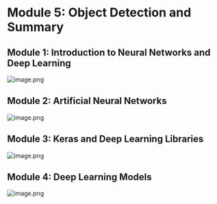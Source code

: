 

# Module 5: Object Detection and Summary
## Module 1: Introduction to Neural Networks and Deep Learning
![image.png](https://prod-files-secure.s3.us-west-2.amazonaws.com/03e82b26-cccb-4906-bb56-adabcbdc0655/a8d40bcb-c482-4026-8872-311e16b2dc63/image.png?X-Amz-Algorithm=AWS4-HMAC-SHA256&X-Amz-Content-Sha256=UNSIGNED-PAYLOAD&X-Amz-Credential=ASIAZI2LB466QU6VFVP6%2F20250201%2Fus-west-2%2Fs3%2Faws4_request&X-Amz-Date=20250201T141150Z&X-Amz-Expires=3600&X-Amz-Security-Token=IQoJb3JpZ2luX2VjEM3%2F%2F%2F%2F%2F%2F%2F%2F%2F%2FwEaCXVzLXdlc3QtMiJHMEUCIQCh%2BRulCQEZmULuIrqNciVYdDbRQAcEP2%2B1sHRuppX1LAIgIeVJn5vE0fNOoZL5znozHvhXDDx9qfa%2BJTST1sbNhuUqiAQI1v%2F%2F%2F%2F%2F%2F%2F%2F%2F%2FARAAGgw2Mzc0MjMxODM4MDUiDD5YY9jq0mCFAOIaqircAwTzGZ3WYwUMkhwPKsy51Mhv%2Ft0ZMAAnG7h4V3qUVr7g33w97BXzysS%2FhZPL%2BE06MwiBl33Uam9AmhrBZSUo8NzkS6YIujqYdc9T%2FVWtUEstyDloAhcSrTjTE3wTTaNQwekKgmVBTVtD0AgmluddHAioWniGXUYX4PCdv772rUPaqdIZVXiZmIww6pydgW34DVO%2B%2FCKfH5gMw9nNS8TAabEOeUfwXJujul20NThx0%2BuvF7dkEVcLrxk52VO8e%2FArDenKcmZzm2w8eYV1x%2B0G%2BV4%2BE73R%2FBCOD8rBHf%2Bp%2BurzLxuKPRyKtnc1DKh%2FjhgN4ftUaZOEeT%2B2o2KICHhxPWFchhdrvd1jAIy0KnT%2FyuFSGX%2BSTExLqr3Xn5%2BeTKvnFXHMo6PJlp5zgE3nX3XtCHR9YUHsvjBP1zrA9DmuO39z2tiJckFQpOqxyVJJ0pWX2IpW5RTb%2FhJgwtpcMj6lxQlagqWJBZGVnkLERwOzFlWBxKpgOV5%2FiSOHY%2FxfkGtHFYXL%2BkSOJM13wW3k%2B8b9w8x3Jv417cYvkETArJPDx%2BjjzAOA5M24OOcgThbtqJrTlmYdxuvdg%2FZyxyZKUK4GLaJ8GjqTn7BTbkSuxrfNWyD9S4Z%2Bkjf23FllFyLRMPS8%2BLwGOqUBUXX156N5NlaOvc08jLESaWEQDidI7c93tKkluU5PmnicPJi7ZEHH0SjpmqN40buEY5AfhLXrrWLiACLVeUCP6lKW7PI1dRovP%2FNI1gWfcNjJ%2B%2Bfr2bSE0gnq%2BFaPo%2BBMZkujZowYtbOcfU%2B74wyeJBH2VT6%2BudqgIA2HX2yUhZEjD7YOKSqtkRCsmeppPdkOT9A0bdwrG1u%2F5jDNHuPZhI2vR3u7&X-Amz-Signature=67ab6efc28156e36c3b6f5e9a68e036d3553d1f97e607495880195c65778966e&X-Amz-SignedHeaders=host&x-id=GetObject)
## Module 2: Artificial Neural Networks
![image.png](https://prod-files-secure.s3.us-west-2.amazonaws.com/03e82b26-cccb-4906-bb56-adabcbdc0655/5157ca89-62da-41d9-a98f-6432b71047a9/image.png?X-Amz-Algorithm=AWS4-HMAC-SHA256&X-Amz-Content-Sha256=UNSIGNED-PAYLOAD&X-Amz-Credential=ASIAZI2LB466QU6VFVP6%2F20250201%2Fus-west-2%2Fs3%2Faws4_request&X-Amz-Date=20250201T141150Z&X-Amz-Expires=3600&X-Amz-Security-Token=IQoJb3JpZ2luX2VjEM3%2F%2F%2F%2F%2F%2F%2F%2F%2F%2FwEaCXVzLXdlc3QtMiJHMEUCIQCh%2BRulCQEZmULuIrqNciVYdDbRQAcEP2%2B1sHRuppX1LAIgIeVJn5vE0fNOoZL5znozHvhXDDx9qfa%2BJTST1sbNhuUqiAQI1v%2F%2F%2F%2F%2F%2F%2F%2F%2F%2FARAAGgw2Mzc0MjMxODM4MDUiDD5YY9jq0mCFAOIaqircAwTzGZ3WYwUMkhwPKsy51Mhv%2Ft0ZMAAnG7h4V3qUVr7g33w97BXzysS%2FhZPL%2BE06MwiBl33Uam9AmhrBZSUo8NzkS6YIujqYdc9T%2FVWtUEstyDloAhcSrTjTE3wTTaNQwekKgmVBTVtD0AgmluddHAioWniGXUYX4PCdv772rUPaqdIZVXiZmIww6pydgW34DVO%2B%2FCKfH5gMw9nNS8TAabEOeUfwXJujul20NThx0%2BuvF7dkEVcLrxk52VO8e%2FArDenKcmZzm2w8eYV1x%2B0G%2BV4%2BE73R%2FBCOD8rBHf%2Bp%2BurzLxuKPRyKtnc1DKh%2FjhgN4ftUaZOEeT%2B2o2KICHhxPWFchhdrvd1jAIy0KnT%2FyuFSGX%2BSTExLqr3Xn5%2BeTKvnFXHMo6PJlp5zgE3nX3XtCHR9YUHsvjBP1zrA9DmuO39z2tiJckFQpOqxyVJJ0pWX2IpW5RTb%2FhJgwtpcMj6lxQlagqWJBZGVnkLERwOzFlWBxKpgOV5%2FiSOHY%2FxfkGtHFYXL%2BkSOJM13wW3k%2B8b9w8x3Jv417cYvkETArJPDx%2BjjzAOA5M24OOcgThbtqJrTlmYdxuvdg%2FZyxyZKUK4GLaJ8GjqTn7BTbkSuxrfNWyD9S4Z%2Bkjf23FllFyLRMPS8%2BLwGOqUBUXX156N5NlaOvc08jLESaWEQDidI7c93tKkluU5PmnicPJi7ZEHH0SjpmqN40buEY5AfhLXrrWLiACLVeUCP6lKW7PI1dRovP%2FNI1gWfcNjJ%2B%2Bfr2bSE0gnq%2BFaPo%2BBMZkujZowYtbOcfU%2B74wyeJBH2VT6%2BudqgIA2HX2yUhZEjD7YOKSqtkRCsmeppPdkOT9A0bdwrG1u%2F5jDNHuPZhI2vR3u7&X-Amz-Signature=fc1eb9872a140d65c0688c8a025aa6ed1d6b07ea052d4b0e185034b213cbcd60&X-Amz-SignedHeaders=host&x-id=GetObject)
## Module 3: Keras and Deep Learning Libraries
![image.png](https://prod-files-secure.s3.us-west-2.amazonaws.com/03e82b26-cccb-4906-bb56-adabcbdc0655/5089ce50-05f1-470d-ad42-42503bf1df5f/image.png?X-Amz-Algorithm=AWS4-HMAC-SHA256&X-Amz-Content-Sha256=UNSIGNED-PAYLOAD&X-Amz-Credential=ASIAZI2LB466QU6VFVP6%2F20250201%2Fus-west-2%2Fs3%2Faws4_request&X-Amz-Date=20250201T141150Z&X-Amz-Expires=3600&X-Amz-Security-Token=IQoJb3JpZ2luX2VjEM3%2F%2F%2F%2F%2F%2F%2F%2F%2F%2FwEaCXVzLXdlc3QtMiJHMEUCIQCh%2BRulCQEZmULuIrqNciVYdDbRQAcEP2%2B1sHRuppX1LAIgIeVJn5vE0fNOoZL5znozHvhXDDx9qfa%2BJTST1sbNhuUqiAQI1v%2F%2F%2F%2F%2F%2F%2F%2F%2F%2FARAAGgw2Mzc0MjMxODM4MDUiDD5YY9jq0mCFAOIaqircAwTzGZ3WYwUMkhwPKsy51Mhv%2Ft0ZMAAnG7h4V3qUVr7g33w97BXzysS%2FhZPL%2BE06MwiBl33Uam9AmhrBZSUo8NzkS6YIujqYdc9T%2FVWtUEstyDloAhcSrTjTE3wTTaNQwekKgmVBTVtD0AgmluddHAioWniGXUYX4PCdv772rUPaqdIZVXiZmIww6pydgW34DVO%2B%2FCKfH5gMw9nNS8TAabEOeUfwXJujul20NThx0%2BuvF7dkEVcLrxk52VO8e%2FArDenKcmZzm2w8eYV1x%2B0G%2BV4%2BE73R%2FBCOD8rBHf%2Bp%2BurzLxuKPRyKtnc1DKh%2FjhgN4ftUaZOEeT%2B2o2KICHhxPWFchhdrvd1jAIy0KnT%2FyuFSGX%2BSTExLqr3Xn5%2BeTKvnFXHMo6PJlp5zgE3nX3XtCHR9YUHsvjBP1zrA9DmuO39z2tiJckFQpOqxyVJJ0pWX2IpW5RTb%2FhJgwtpcMj6lxQlagqWJBZGVnkLERwOzFlWBxKpgOV5%2FiSOHY%2FxfkGtHFYXL%2BkSOJM13wW3k%2B8b9w8x3Jv417cYvkETArJPDx%2BjjzAOA5M24OOcgThbtqJrTlmYdxuvdg%2FZyxyZKUK4GLaJ8GjqTn7BTbkSuxrfNWyD9S4Z%2Bkjf23FllFyLRMPS8%2BLwGOqUBUXX156N5NlaOvc08jLESaWEQDidI7c93tKkluU5PmnicPJi7ZEHH0SjpmqN40buEY5AfhLXrrWLiACLVeUCP6lKW7PI1dRovP%2FNI1gWfcNjJ%2B%2Bfr2bSE0gnq%2BFaPo%2BBMZkujZowYtbOcfU%2B74wyeJBH2VT6%2BudqgIA2HX2yUhZEjD7YOKSqtkRCsmeppPdkOT9A0bdwrG1u%2F5jDNHuPZhI2vR3u7&X-Amz-Signature=5e549e3385be1cf97785eec75b59a7ab089ead31bd776bf8b73cfd9aea0f3d1b&X-Amz-SignedHeaders=host&x-id=GetObject)
## Module 4: Deep Learning Models
![image.png](https://prod-files-secure.s3.us-west-2.amazonaws.com/03e82b26-cccb-4906-bb56-adabcbdc0655/4e22fcb0-cfbc-4d28-b961-b9b8fde071f0/image.png?X-Amz-Algorithm=AWS4-HMAC-SHA256&X-Amz-Content-Sha256=UNSIGNED-PAYLOAD&X-Amz-Credential=ASIAZI2LB466QU6VFVP6%2F20250201%2Fus-west-2%2Fs3%2Faws4_request&X-Amz-Date=20250201T141150Z&X-Amz-Expires=3600&X-Amz-Security-Token=IQoJb3JpZ2luX2VjEM3%2F%2F%2F%2F%2F%2F%2F%2F%2F%2FwEaCXVzLXdlc3QtMiJHMEUCIQCh%2BRulCQEZmULuIrqNciVYdDbRQAcEP2%2B1sHRuppX1LAIgIeVJn5vE0fNOoZL5znozHvhXDDx9qfa%2BJTST1sbNhuUqiAQI1v%2F%2F%2F%2F%2F%2F%2F%2F%2F%2FARAAGgw2Mzc0MjMxODM4MDUiDD5YY9jq0mCFAOIaqircAwTzGZ3WYwUMkhwPKsy51Mhv%2Ft0ZMAAnG7h4V3qUVr7g33w97BXzysS%2FhZPL%2BE06MwiBl33Uam9AmhrBZSUo8NzkS6YIujqYdc9T%2FVWtUEstyDloAhcSrTjTE3wTTaNQwekKgmVBTVtD0AgmluddHAioWniGXUYX4PCdv772rUPaqdIZVXiZmIww6pydgW34DVO%2B%2FCKfH5gMw9nNS8TAabEOeUfwXJujul20NThx0%2BuvF7dkEVcLrxk52VO8e%2FArDenKcmZzm2w8eYV1x%2B0G%2BV4%2BE73R%2FBCOD8rBHf%2Bp%2BurzLxuKPRyKtnc1DKh%2FjhgN4ftUaZOEeT%2B2o2KICHhxPWFchhdrvd1jAIy0KnT%2FyuFSGX%2BSTExLqr3Xn5%2BeTKvnFXHMo6PJlp5zgE3nX3XtCHR9YUHsvjBP1zrA9DmuO39z2tiJckFQpOqxyVJJ0pWX2IpW5RTb%2FhJgwtpcMj6lxQlagqWJBZGVnkLERwOzFlWBxKpgOV5%2FiSOHY%2FxfkGtHFYXL%2BkSOJM13wW3k%2B8b9w8x3Jv417cYvkETArJPDx%2BjjzAOA5M24OOcgThbtqJrTlmYdxuvdg%2FZyxyZKUK4GLaJ8GjqTn7BTbkSuxrfNWyD9S4Z%2Bkjf23FllFyLRMPS8%2BLwGOqUBUXX156N5NlaOvc08jLESaWEQDidI7c93tKkluU5PmnicPJi7ZEHH0SjpmqN40buEY5AfhLXrrWLiACLVeUCP6lKW7PI1dRovP%2FNI1gWfcNjJ%2B%2Bfr2bSE0gnq%2BFaPo%2BBMZkujZowYtbOcfU%2B74wyeJBH2VT6%2BudqgIA2HX2yUhZEjD7YOKSqtkRCsmeppPdkOT9A0bdwrG1u%2F5jDNHuPZhI2vR3u7&X-Amz-Signature=b19fe33904b560b2e8c2793aa34dd454c67302876101777a778107cdfb71dc43&X-Amz-SignedHeaders=host&x-id=GetObject)